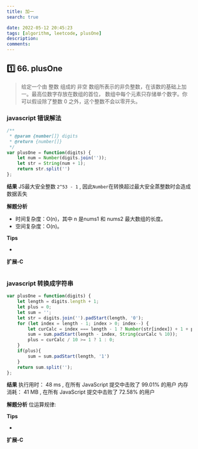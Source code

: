 ```yaml
---
title: 加一
search: true

date: 2022-05-12 20:45:23
tags: [algorithm, leetcode, plusOne]
description:
comments:
---
```


## 1️⃣ 66. plusOne

> 给定一个由 整数 组成的 非空 数组所表示的非负整数，在该数的基础上加一。最高位数字存放在数组的首位， 数组中每个元素只存储单个数字。你可以假设除了整数 0 之外，这个整数不会以零开头。


### javascript 错误解法

```javascript
/**
 * @param {number[]} digits
 * @return {number[]}
 */
var plusOne = function(digits) {
    let num = Number(digits.join(''));
    let str = String(num + 1);
    return str.split('')
};
```

**结果**
JS最大安全整数 `2^53 - 1` , 因此`Number`在转换超过最大安全蒸整数时会造成数据丢失

**解题分析**
-   时间复杂度：O(n)，其中 n 是nums1 和 nums2 最大数组的长度。
-   空间复杂度：O(n)。

**Tips**

-  

**扩展-C**

```C

```

### javascript 转换成字符串

```javascript
var plusOne = function(digits) {
    let length = digits.length + 1;
    let plus = 0;
    let sum = '';
    let str = digits.join('').padStart(length, '0');
    for (let index = length - 1; index > 0; index--) {
        let curCalc = index === length - 1 ? Number(str[index]) + 1 + plus : Number(str[index]) + plus
        sum = sum.padStart(length - index, String(curCalc % 10));
        plus = curCalc / 10 >= 1 ? 1 : 0;
    }
    if(plus){
        sum = sum.padStart(length, '1')
    }
    return sum.split('');
};
```

**结果**
执行用时： 48 ms , 在所有 JavaScript 提交中击败了 99.01% 的用户
内存消耗： 41 MB , 在所有 JavaScript 提交中击败了 72.58% 的用户

**解题分析**
位运算规律:


**Tips**

-  

**扩展-C**

```C

```

[](https://leetcode.cn/leetbook/read/top-interview-questions-easy/x2y0c2/)